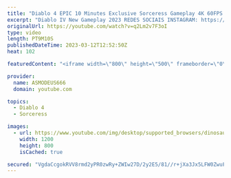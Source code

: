 ```yaml
---
title: "Diablo 4 EPIC 10 Minutes Exclusive Sorceress Gameplay 4K 60FPS HDR"
excerpt: "Diablo IV New Gameplay 2023 REDES SOCIAIS INSTAGRAM: https://www.instagram.com/asmodeusyt666/ FACEBOOK: ..."
originalUrl: https://youtube.com/watch?v=q2Lm2v7F3oI
type: video
length: PT9M10S
publishedDateTime: 2023-03-12T12:52:50Z
heat: 102

featuredContent: "<iframe width=\"800\" height=\"500\" frameborder=\"0\" src=\"https://www.youtube.com/embed/q2Lm2v7F3oI\" allow=\"accelerometer; autoplay; encrypted-media; gyroscope; picture-in-picture\" allowfullscreen></iframe>"

provider:
  name: ASMODEUS666
  domain: youtube.com

topics:
  - Diablo 4
  - Sorceress

images:
  - url: https://www.youtube.com/img/desktop/supported_browsers/dinosaur.png
    width: 1200
    height: 800
    isCached: true

secured: "VgdaCcgokRVV8rmd2yPR0zwRy+ZWIw27D/2y2E5/81//r+jXa3Jx5LFW0ZwuFhzBm/XGPhqRHw9JSBhySagcwcK1vU8q1BOLi5BA/xZOy/qK9NxUUTlm4EOyIZ7XQC59vTPzt59ai9LmHAc1hPwiInp86V6XdzgQCpJtGfyllmL5Y+mnqI6g92Zb6U2pBTrhgLpfwBAKRRlCR+uidH/adPxuGDu6ySxDC6zVGes9k2XnxxElnjy8PcvMbLZwazVp79JIjN7Fvooj1fYiUNKsW9W/VL1VnvfMsQCMmPJOlUrRT8up2dedKp0tb44iz/wa2EvFbqOI5EI4F70pggferKGIQ8hf87DMZX9Vnn18IwGISGzTGTCaCE/OW6Ikem9qu3yrUg/I/vVI8/YU++/Ciw==;YeqF7ZBJTAuk/9lE/QkY0w=="
---
```


